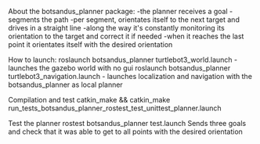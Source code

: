 About the botsandus_planner package:
-the planner receives a goal
-segments the path
-per segment, orientates itself to the next target and drives in a straight line
-along the way it's constantly monitoring its orientation to the target and correct it if needed
-when it reaches the last point it orientates itself with the desired orientation

How to launch:
roslaunch botsandus_planner turtlebot3_world.launch - launches the gazebo world with no gui
roslaunch botsandus_planner turtlebot3_navigation.launch - launches localization and navigation with the botsandus_planner as local planner

Compilation and test
catkin_make && catkin_make run_tests_botsandus_planner_rostest_test_unittest_planner.launch 

Test the planner
rostest botsandus_planner test.launch 
Sends three goals and check that it was able to get to all points with the desired orientation

